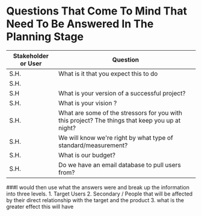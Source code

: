 # Questions That Come To Mind That Need To Be Answered In The Planning Stage

  |Stakeholder or User| Question|
  |-------------|---------------------|
  |S.H.|What is it that you expect this to do | 
  |S.H.||Why do you want to achieve this?| 
  |S.H|What is your version of a successful project?| 
  |S.H.|What is your vision ? | 
  |S.H.|What are some of the stressors for you with this project? The things that keep you up at night? | 
  |S.H.|We will know we're right by what type of standard/measurement?| 
  |S.H.|What is our budget?| 
  |S.H.|Do we have an email database to pull users from?| 
  

  ###I would then use what the answers were and break up the information into three levels. 
    1. Target Users
    2. Secondary / People that will be affected by their direct relationship with the target and the product
    3. what is the greater effect this will have 

